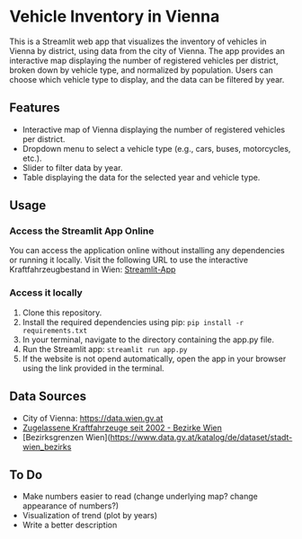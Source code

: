 # Vehicle Inventory in Vienna

This is a Streamlit web app that visualizes the inventory of vehicles in Vienna by district, using data from the city of Vienna. The app provides an interactive map displaying the number of registered vehicles per district, broken down by vehicle type, and normalized by population. Users can choose which vehicle type to display, and the data can be filtered by year.

## Features

- Interactive map of Vienna displaying the number of registered vehicles per district.
- Dropdown menu to select a vehicle type (e.g., cars, buses, motorcycles, etc.).
- Slider to filter data by year.
- Table displaying the data for the selected year and vehicle type.

## Usage

### Access the Streamlit App Online

You can access the application online without installing any dependencies or running it locally. Visit the following URL to use the interactive Kraftfahrzeugbestand in Wien: [Streamlit-App](https://anatexis-kraftfahrzeuge-wien-kraft-wien-31e195.streamlit.app/)

### Access it locally

1. Clone this repository.
2. Install the required dependencies using pip: `pip install -r requirements.txt`
3. In your terminal, navigate to the directory containing the app.py file.
4. Run the Streamlit app: `streamlit run app.py`
5. If the website is not opend automatically, open the app in your browser using the link provided in the terminal.



## Data Sources

- City of Vienna: https://data.wien.gv.at
- [Zugelassene Kraftfahrzeuge seit 2002 - Bezirke Wien](https://www.data.gv.at/katalog/de/dataset/vie-bez-biz-tec-veh-2002f)
- [Bezirksgrenzen Wien](https://www.data.gv.at/katalog/de/dataset/stadt-wien_bezirks

## To Do

- Make numbers easier to read (change underlying map? change appearance of numbers?)
- Visualization of trend (plot by years)
- Write a better description 
